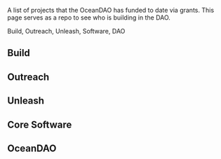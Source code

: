 A list of projects that the OceanDAO has funded to date via grants. This page serves as a repo to see who is building in the DAO.


Build, Outreach, Unleash, Software, DAO

## Build


## Outreach

## Unleash


## Core Software

## OceanDAO


